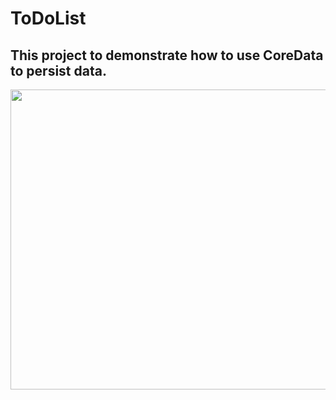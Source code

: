 # ToDoList

## This project to demonstrate how to use CoreData to persist data.

<img src="https://user-images.githubusercontent.com/96131525/163692987-b8015d96-2086-4908-b6e0-a20b6bd9f59a.PNG" width="700" height="480">
